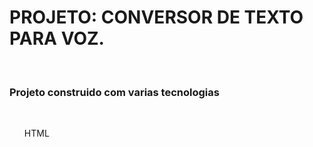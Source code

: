 <h1>PROJETO: CONVERSOR DE TEXTO PARA VOZ.</h1>
<br>
<h3>Projeto construido com varias tecnologias</h3>
<br>
<lo>
  <ul>HTML</ul>
</lo>
